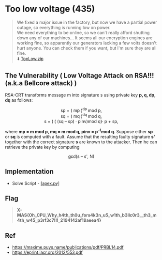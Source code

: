 # Too low voltage (435)
> We fixed a major issue in the factory, but now we have a partial power outage, so everything is running low on power. <br>
> We need everything to be online, so we can't really afford shutting down any of our machines... It seems all our encryption engines are  <br> 
> working fine, so apparently our generators lacking a few volts doesn't hurt anyone. You can check them if you want, but I'm sure they are all fine. <br>
> :arrow_down:  [TooLow.zip](TooLow.zip)

## The Vulnerability ( Low Voltage Attack on RSA!!! (a.k.a Bellcore attack) )
RSA-CRT transforms message m into signature s using private key **p, q, dp, dq** as follows:

<p align="center">
    sp = ( mp )<sup>dp</sup> mod p, <br>
    sq = ( mq )<sup>dq</sup> mod q, <br>
    s = ( ( (sq – sp) · pinv)mod q)· p + sp,
</p>

where **mp = m mod p, mq = m mod q, pinv = p<sup>–1</sup>mod q**. Suppose either  **sp**  or  **sq**  is computed with a fault. Assume that the resulting faulty 
signature  **s'**  together with the correct signature **s** are known to the attacker. Then he can retrieve the private key by computing 

<p align="center">
    gcd(s – s', N)
</p>

## Implementation
* Solve Script - [[apex.py]](apex.py)

## Flag
> **X-MAS{Oh_CPU_Why_h4th_th0u_fors4k3n_u5_w1th_b3llc0r3__th3_m4th_w45_p3rf3c7!!!_2194142af19aeea4}**

## Ref
* https://maxime.puys.name/publications/pdf/PRBL14.pdf
* https://eprint.iacr.org/2012/553.pdf
